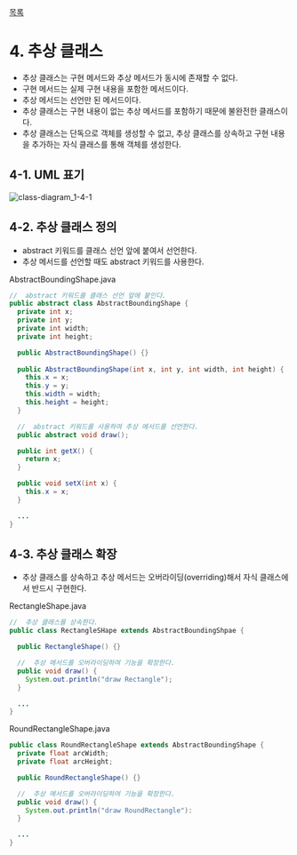 [목록](https://github.com/JungInBaek/TIL/blob/main/README.md)

# 4. 추상 클래스
- 추상 클래스는 구현 메서드와 추상 메서드가 동시에 존재할 수 없다.
- 구현 메서드는 실제 구현 내용을 포함한 메서드이다.
- 추상 메서드는 선언만 된 메서드이다.
- 추상 클래스는 구현 내용이 없는 추상 메서드를 포함하기 때문에 불완전한 클래스이다.
- 추상 클래스는 단독으로 객체를 생성할 수 없고, 추상 클래스를 상속하고 구현 내용을 추가하는 자식 클래스를 통해 객체를 생성한다.

## 4-1. UML 표기
![class-diagram_1-4-1](http://www.plantuml.com/plantuml/proxy?src=https://raw.githubusercontent.com/JungInBaek/TIL/main/DesignPattern/ClassDiagram/class-diagram_1-4-1.puml)

## 4-2. 추상 클래스 정의
- abstract 키워드를 클래스 선언 앞에 붙여서 선언한다.
- 추상 메서드를 선언할 때도 abstract 키워드를 사용한다.

AbstractBoundingShape.java
``` java
//  abstract 키워드를 클래스 선언 앞에 붙인다.
public abstract class AbstractBoundingShape {
  private int x;
  private int y;
  private int width;
  private int height;

  public AbstractBoundingShape() {}
  
  public AbstractBoundingShape(int x, int y, int width, int height) {
    this.x = x;
    this.y = y;
    this.width = width;
    this.height = height;
  }

  //  abstract 키워드를 사용하여 추상 메서드를 선언한다.
  public abstract void draw();

  public int getX() {
    return x;
  }

  public void setX(int x) {
    this.x = x;
  }

  ...
}
```

## 4-3. 추상 클래스 확장
- 추상 클래스를 상속하고 추상 메서드는 오버라이딩(overriding)해서 자식 클래스에서 반드시 구현한다.

RectangleShape.java
``` java
//  추상 클래스를 상속한다.
public class RectangleSHape extends AbstractBoundingShpae {

  public RectangleShape() {}

  //  추상 메서드를 오버라이딩하여 기능을 확장한다.
  public void draw() {
    System.out.println("draw Rectangle");
  }

  ...
}
```

RoundRectangleShape.java
``` java
public class RoundRectangleShape extends AbstractBoundingShape {
  private float arcWidth;
  private float arcHeight;

  public RoundRectangleShape() {}

  //  추상 메서드를 오버라이딩하여 기능을 확장한다.
  public void draw() {
    System.out.println("draw RoundRectangle"):
  }

  ...
}
```